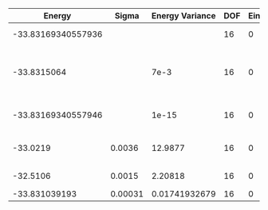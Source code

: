 | Energy             | Sigma   | Energy Variance | DOF | Einf | Method                                                  | Reference |
|--------------------|---------|-----------------|-----|------|---------------------------------------------------------|-----------|
| -33.83169340557936 |         |                 | 16  | 0    | Exact diagonalization                                   | [code](https://github.com/varbench/methods/blob/main/scripts/J1J2/square_16_P_0.5/ed_netket.sh) |
| -33.8315064        |         | 7e-3            | 16  | 0    | VQE + symm. circuit (64 pars., exact grad, statevector) | TODO: ask Nikita |
| -33.83169340557946 |         | 1e-15           | 16  | 0    | DMRG (bond dimension = 256)                             | [code](https://github.com/varbench/methods/blob/main/scripts/J1J2/square_16_P_0.5/dmrg.sh) |
| -33.0219           | 0.0036  | 12.9877         | 16  | 0    | RBM (alpha = 1)                                         | TODO: own code (RBM) |
| -32.5106           | 0.0015  | 2.20818         | 16  | 0    | Jastrow baseline                                        | [code](https://github.com/varbench/methods/blob/main/scripts/J1J2/square_16_P_0.5/vmc_jastrow.sh) |
| -33.831039193      | 0.00031 | 0.01741932679   | 16  | 0    | ClebschTree                                             | [paper](https://journals.aps.org/prb/abstract/10.1103/PhysRevB.104.045123) |
